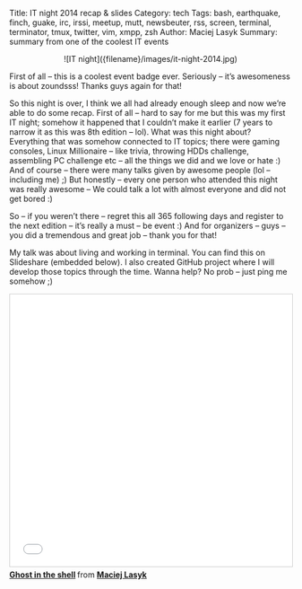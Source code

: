 Title: IT night 2014 recap & slides
Category: tech
Tags: bash, earthquake, finch, guake, irc, irssi, meetup, mutt, newsbeuter, rss, screen, terminal, terminator, tmux, twitter, vim, xmpp, zsh
Author: Maciej Lasyk
Summary: summary from one of the coolest IT events

<center>![IT night]({filename}/images/it-night-2014.jpg)</center>

 First of all – this is a coolest event badge ever. Seriously – it’s awesomeness is about zoundsss! Thanks guys again for that!

So this night is over, I think we all had already enough sleep and now we’re able to do some recap. First of all – hard to say for me but this was my first IT night; somehow it happened that I couldn’t make it earlier (7 years to narrow it as this was 8th edition – lol). What was this night about? Everything that was somehow connected to IT topics; there were gaming consoles, Linux Millionaire – like trivia, throwing HDDs challenge, assembling PC challenge etc – all the things we did and we love or hate :) And of course – there were many talks given by awesome people (lol – including me) ;) But honestly – every one person who attended this night was really awesome – We could talk a lot with almost everyone and did not get bored :)

So – if you weren’t there – regret this all 365 following days and register to the next edition – it’s really a must – be event :) And for organizers – guys – you did a tremendous and great job – thank you for that!

My talk was about living and working in terminal. You can find this on Slideshare (embedded below). I also created GitHub project where I will develop those topics through the time. Wanna help? No prob – just ping me somehow ;)

<iframe src="//www.slideshare.net/slideshow/embed_code/key/1I8PZ52Sy9RymK" width="595" height="485" frameborder="0" marginwidth="0" marginheight="0" scrolling="no" style="border:1px solid #CCC; border-width:1px; margin-bottom:5px; max-width: 100%;" allowfullscreen> </iframe> <div style="margin-bottom:5px"> <strong> <a href="//www.slideshare.net/d0cent/ghost-intheshell" title="Ghost in the shell" target="_blank">Ghost in the shell</a> </strong> from <strong><a href="https://www.slideshare.net/d0cent" target="_blank">Maciej Lasyk</a></strong> </div>